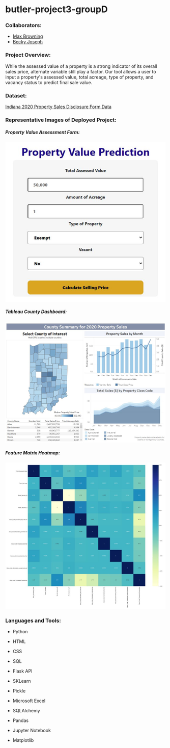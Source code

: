 # butler-project3-groupD

### Collaborators:
* [Max Browning](https://github.com/MaxBrowning)
* [Becky Joseph](https://github.com/Cosette3737)

### Project Overview:
While the assessed value of a property is a strong indicator of its overall sales price, alternate variable still play a factor. Our tool allows a user to input a property's assessed value, total acreage, type of property, and vacancy status to predict final sale value.

### Dataset:
[Indiana 2020 Property Sales Disclosure Form Data](https://www.stats.indiana.edu/topic/sdf.asp)

### Representative Images of Deployed Project:
##### Property Value Assessment Form:
![Image of Property Value Assessment Form](https://github.com/MaxBrowning/butler-project3-groupD/blob/main/images/Property_Predictor.JPG)

##### Tableau County Dashboard:
![Image of Tableau dashboard exploring county data](https://github.com/MaxBrowning/butler-project3-groupD/blob/main/images/Tableau_County_Dashboard.JPG)

##### Feature Matrix Heatmap:
![Image of Machine Learning feature matrix heatmap](https://github.com/MaxBrowning/butler-project3-groupD/blob/main/images/Correlation_Heatmap.JPG)

### Languages and Tools:
* Python
* HTML
* CSS
* SQL

* Flask API
* SKLearn
* Pickle
* Microsoft Excel
* SQLAlchemy
* Pandas
* Jupyter Notebook
* Matplotlib
